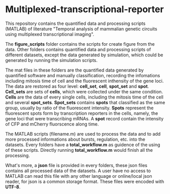 # Multiplexed-transcriptional-reporter
This repository contains the quantified data and processing scripts (MATLAB) of literature "Temporal analysis of mammalian genetic circuits using multiplexed transcriptional imaging".

The **figure_scripts** folder contains the scripts for create figure from the data. Other folders contains quantified data and processing scripts of different datasets, except the data generated by simulation, which could be generated by running the simulation scripts.

The mat files in these folders are the quantified data generated by quantified software and manually classification, recording the infomations including mitosis time of cell and the fluorescent inthensity of the gene loci. The data are restored as four level: **cell_set**, **cell**, **spot_set** and **spot**. **Cell_sets** are sets of **cells**, which were collected under the same condition. **Cells** are the data of every single cells, including the mitosis time of the cell and several **spot_sets**. **Spot_sets** contains **spots** that classified as the same group, usually by ratio of the fluorescent intensity. **Spots** represent the fluorescent spots form by transcription reporters in the cells, namely, the gene loci that were transcribing mRNAs. A **spot** record contain the intensity of CFP and mCherry fluorscence along time.

The MATLAB scripts (filename.m) are used to process the data and to add more processed informations about bursts, regulation, etc. into the datasets. Every folders have a **total_workflow.m** as guidence of the using of these scripts. Directly running **total_workflow.m** would finish all the processing.

What's more, a **json** file is provided in every folders, these json files contains all processed data of the datasets. A user have no access to MATLAB can read this file with any other language or online/local json reader, for json is a common storage format. These files were encoded with **UTF-8**.  
